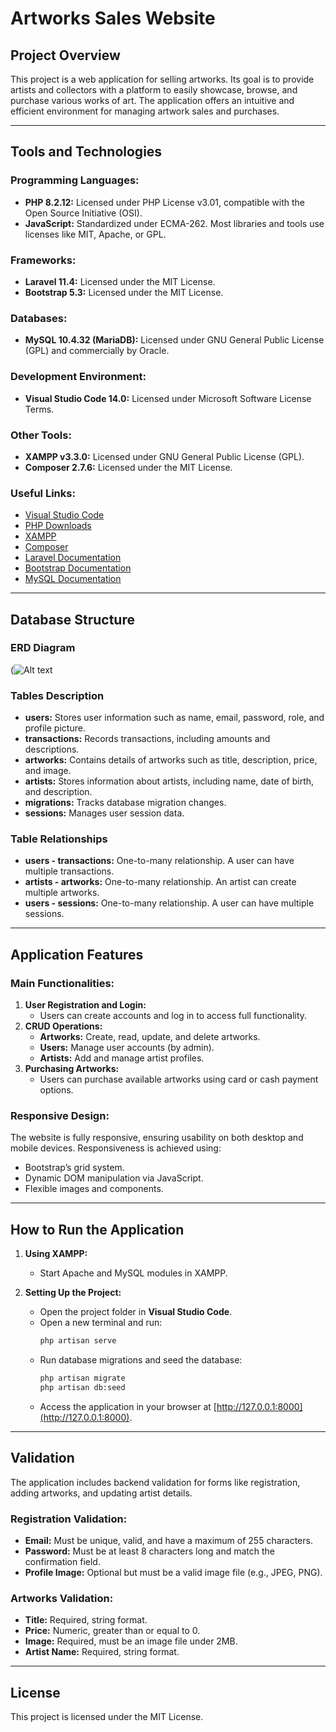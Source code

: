 # Artworks Sales Website

## Project Overview
This project is a web application for selling artworks. Its goal is to provide artists and collectors with a platform to easily showcase, browse, and purchase various works of art. The application offers an intuitive and efficient environment for managing artwork sales and purchases.

---

## Tools and Technologies

### Programming Languages:
- **PHP 8.2.12:** Licensed under PHP License v3.01, compatible with the Open Source Initiative (OSI).
- **JavaScript:** Standardized under ECMA-262. Most libraries and tools use licenses like MIT, Apache, or GPL.

### Frameworks:
- **Laravel 11.4:** Licensed under the MIT License.
- **Bootstrap 5.3:** Licensed under the MIT License.

### Databases:
- **MySQL 10.4.32 (MariaDB):** Licensed under GNU General Public License (GPL) and commercially by Oracle.

### Development Environment:
- **Visual Studio Code 14.0:** Licensed under Microsoft Software License Terms.

### Other Tools:
- **XAMPP v3.3.0:** Licensed under GNU General Public License (GPL).
- **Composer 2.7.6:** Licensed under the MIT License.

### Useful Links:
- [Visual Studio Code](https://code.visualstudio.com/Download)
- [PHP Downloads](https://www.php.net/downloads.php)
- [XAMPP](https://www.apachefriends.org/pl/download.html)
- [Composer](https://getcomposer.org/download/)
- [Laravel Documentation](https://laravel.com/docs/11.x/installation)
- [Bootstrap Documentation](https://getbootstrap.com/docs/4.0/getting-started/download/)
- [MySQL Documentation](https://dev.mysql.com/doc/)

---

## Database Structure

### ERD Diagram
(![Alt text]([https://example.com/path/to/image.png](https://github.com/chorobcia09/Art-sales-site/blob/main/erd.png))

### Tables Description
- **users:** Stores user information such as name, email, password, role, and profile picture.
- **transactions:** Records transactions, including amounts and descriptions.
- **artworks:** Contains details of artworks such as title, description, price, and image.
- **artists:** Stores information about artists, including name, date of birth, and description.
- **migrations:** Tracks database migration changes.
- **sessions:** Manages user session data.

### Table Relationships
- **users - transactions:** One-to-many relationship. A user can have multiple transactions.
- **artists - artworks:** One-to-many relationship. An artist can create multiple artworks.
- **users - sessions:** One-to-many relationship. A user can have multiple sessions.

---

## Application Features

### Main Functionalities:
1. **User Registration and Login:**  
   - Users can create accounts and log in to access full functionality.
2. **CRUD Operations:**  
   - **Artworks:** Create, read, update, and delete artworks.  
   - **Users:** Manage user accounts (by admin).  
   - **Artists:** Add and manage artist profiles.
3. **Purchasing Artworks:**  
   - Users can purchase available artworks using card or cash payment options.

### Responsive Design:
The website is fully responsive, ensuring usability on both desktop and mobile devices. Responsiveness is achieved using:
- Bootstrap’s grid system.
- Dynamic DOM manipulation via JavaScript.
- Flexible images and components.

---

## How to Run the Application

1. **Using XAMPP:**
   - Start Apache and MySQL modules in XAMPP.

2. **Setting Up the Project:**
   - Open the project folder in **Visual Studio Code**.
   - Open a new terminal and run:
     ```bash
     php artisan serve
     ```
   - Run database migrations and seed the database:
     ```bash
     php artisan migrate
     php artisan db:seed
     ```
   - Access the application in your browser at [http://127.0.0.1:8000](http://127.0.0.1:8000).

---

## Validation
The application includes backend validation for forms like registration, adding artworks, and updating artist details. 

### Registration Validation:
- **Email:** Must be unique, valid, and have a maximum of 255 characters.
- **Password:** Must be at least 8 characters long and match the confirmation field.
- **Profile Image:** Optional but must be a valid image file (e.g., JPEG, PNG).

### Artworks Validation:
- **Title:** Required, string format.
- **Price:** Numeric, greater than or equal to 0.
- **Image:** Required, must be an image file under 2MB.
- **Artist Name:** Required, string format.

---

## License
This project is licensed under the MIT License.
